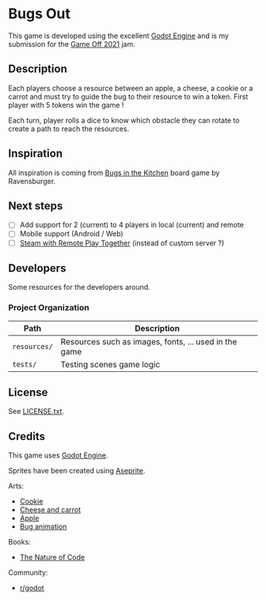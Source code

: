 # Bugs Out

This game is developed using the excellent [Godot Engine](https://godotengine.org/) and is my submission for the [Game Off 2021](https://itch.io/jam/game-off-2021) jam.

## Description

Each players choose a resource between an apple, a cheese, a cookie or a carrot and must try to guide the bug to their resource to win a token. First player with 5 tokens win the game !

Each turn, player rolls a dice to know which obstacle they can rotate to create a path to reach the resources.

## Inspiration

All inspiration is coming from [Bugs in the Kitchen](https://boardgamegeek.com/boardgame/137909/bugs-kitchen) board game by Ravensburger.

## Next steps

* [ ] Add support for 2 (current) to 4 players in local (current) and remote
* [ ] Mobile support (Android / Web)
* [ ] [Steam with Remote Play Together](https://github.com/Gramps/GodotSteam) (instead of custom server ?)

## Developers

Some resources for the developers around.

### Project Organization

| Path         | Description                                           |
| ------------ | ----------------------------------------------------- |
| `resources/` | Resources such as images, fonts, ... used in the game |
| `tests/`     | Testing scenes game logic                             |

## License

See [LICENSE.txt](LICENSE.txt).

## Credits

This game uses [Godot Engine](https://godotengine.org/).

Sprites have been created using [Aseprite](https://www.aseprite.org/).

Arts:

* [Cookie](https://opengameart.org/content/pixel-cookie)
* [Cheese and carrot](https://opengameart.org/content/cartoon-food)
* [Apple](https://opengameart.org/content/apple-2)
* [Bug animation](https://opengameart.org/content/earwig-top-down)

Books:

* [The Nature of Code](https://natureofcode.com/)

Community:

* [r/godot](https://www.reddit.com/r/godot/)
